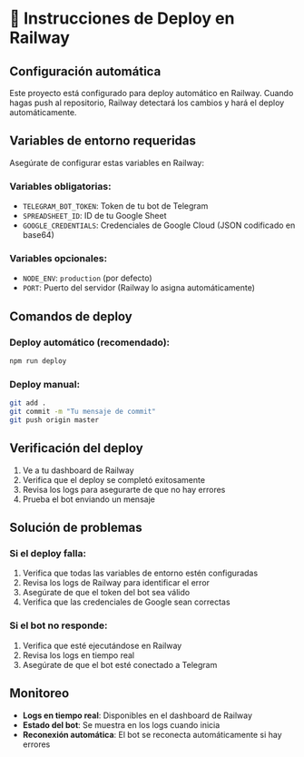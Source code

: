# 🚀 Instrucciones de Deploy en Railway

## Configuración automática

Este proyecto está configurado para deploy automático en Railway. Cuando hagas push al repositorio, Railway detectará los cambios y hará el deploy automáticamente.

## Variables de entorno requeridas

Asegúrate de configurar estas variables en Railway:

### Variables obligatorias:
- `TELEGRAM_BOT_TOKEN`: Token de tu bot de Telegram
- `SPREADSHEET_ID`: ID de tu Google Sheet
- `GOOGLE_CREDENTIALS`: Credenciales de Google Cloud (JSON codificado en base64)

### Variables opcionales:
- `NODE_ENV`: `production` (por defecto)
- `PORT`: Puerto del servidor (Railway lo asigna automáticamente)

## Comandos de deploy

### Deploy automático (recomendado):
```bash
npm run deploy
```

### Deploy manual:
```bash
git add .
git commit -m "Tu mensaje de commit"
git push origin master
```

## Verificación del deploy

1. Ve a tu dashboard de Railway
2. Verifica que el deploy se completó exitosamente
3. Revisa los logs para asegurarte de que no hay errores
4. Prueba el bot enviando un mensaje

## Solución de problemas

### Si el deploy falla:
1. Verifica que todas las variables de entorno estén configuradas
2. Revisa los logs de Railway para identificar el error
3. Asegúrate de que el token del bot sea válido
4. Verifica que las credenciales de Google sean correctas

### Si el bot no responde:
1. Verifica que esté ejecutándose en Railway
2. Revisa los logs en tiempo real
3. Asegúrate de que el bot esté conectado a Telegram

## Monitoreo

- **Logs en tiempo real**: Disponibles en el dashboard de Railway
- **Estado del bot**: Se muestra en los logs cuando inicia
- **Reconexión automática**: El bot se reconecta automáticamente si hay errores
